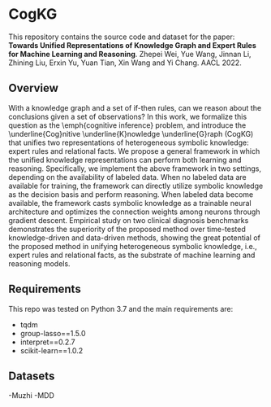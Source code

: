 # CogKG
This repository contains the source code and dataset for the paper: **Towards Unified Representations of Knowledge Graph and Expert Rules for Machine Learning and Reasoning**. 
Zhepei Wei, Yue Wang, Jinnan Li, Zhining Liu, Erxin Yu, Yuan Tian, Xin Wang and Yi Chang.
AACL 2022.

## Overview
With a knowledge graph and a set of if-then rules, can we reason about the conclusions given a set of observations?
In this work, we formalize this question as the \emph{cognitive inference} problem, and introduce the \underline{Cog}nitive \underline{K}nowledge \underline{G}raph (CogKG) that unifies two representations of heterogeneous symbolic knowledge: expert rules and relational facts.
We propose a general framework in which the unified knowledge representations can perform both learning and reasoning.
Specifically, we implement the above framework in two settings, depending on the availability of labeled data.
When no labeled data are available for training, the framework can directly utilize symbolic knowledge as the decision basis and perform reasoning.
When labeled data become available, the framework casts symbolic knowledge as a trainable neural architecture and optimizes the connection weights among neurons through gradient descent.
Empirical study on two clinical diagnosis benchmarks demonstrates the superiority of the proposed method over time-tested knowledge-driven and data-driven methods, showing the great potential of the proposed method in unifying heterogeneous symbolic knowledge, i.e., expert rules and relational facts, as the substrate of machine learning and reasoning models.

## Requirements
This repo was tested on Python 3.7 and the main requirements are:
- tqdm
- group-lasso==1.5.0
- interpret==0.2.7
- scikit-learn==1.0.2

## Datasets
-Muzhi
-MDD
